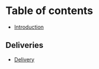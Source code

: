 # Table of contents

* [Introduction](../README.md)

## Deliveries

* [Delivery](deliveries/delivery.md)

